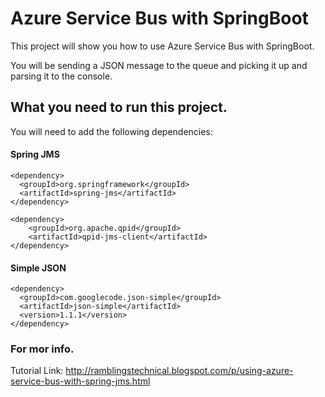 # Azure Service Bus with SpringBoot
This project will show you how to use Azure Service Bus with SpringBoot.

You will be sending a JSON message to the queue and picking it up and parsing it to the console.

## What you need to run this project. 

You will need to add the following dependencies:

#### Spring JMS
```
<dependency>
  <groupId>org.springframework</groupId>
  <artifactId>spring-jms</artifactId>
</dependency>

<dependency>
    <groupId>org.apache.qpid</groupId>
    <artifactId>qpid-jms-client</artifactId>
</dependency>
```
#### Simple JSON
```
<dependency>
  <groupId>com.googlecode.json-simple</groupId>
  <artifactId>json-simple</artifactId>
  <version>1.1.1</version>
</dependency>
```

### For mor info.

Tutorial Link: http://ramblingstechnical.blogspot.com/p/using-azure-service-bus-with-spring-jms.html

